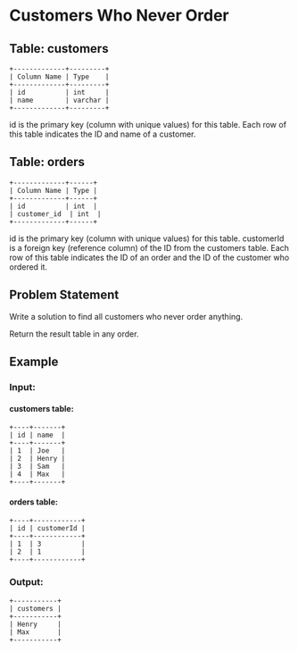 # Customers Who Never Order

## Table: customers

```text
+-------------+---------+
| Column Name | Type    |
+-------------+---------+
| id          | int     |
| name        | varchar |
+-------------+---------+
```
id is the primary key (column with unique values) for this table.
Each row of this table indicates the ID and name of a customer.

## Table: orders

```text
+-------------+------+
| Column Name | Type |
+-------------+------+
| id          | int  |
| customer_id  | int  |
+-------------+------+
```
id is the primary key (column with unique values) for this table.
customerId is a foreign key (reference column) of the ID from the customers table.
Each row of this table indicates the ID of an order and the ID of the customer who ordered it.

## Problem Statement

Write a solution to find all customers who never order anything.

Return the result table in any order.

## Example

### Input:

#### customers table:
```text
+----+-------+
| id | name  |
+----+-------+
| 1  | Joe   |
| 2  | Henry |
| 3  | Sam   |
| 4  | Max   |
+----+-------+
```

#### orders table:
```text
+----+------------+
| id | customerId |
+----+------------+
| 1  | 3          |
| 2  | 1          |
+----+------------+
```

### Output:
```text
+-----------+
| customers |
+-----------+
| Henry     |
| Max       |
+-----------+
